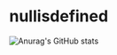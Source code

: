# nullisdefined
![Anurag's GitHub stats](https://github-readme-stats.vercel.app/api?username=nullisdefined&show_icons=true&theme=noctis_minimus)
